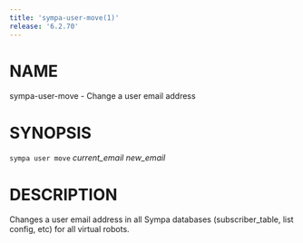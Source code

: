 ```yaml
---
title: 'sympa-user-move(1)'
release: '6.2.70'
---
```


# NAME

sympa-user-move - Change a user email address

# SYNOPSIS

`sympa user move` _current\_email_ _new\_email_

# DESCRIPTION

Changes a user email address in all Sympa  databases (subscriber\_table,
list config, etc) for all virtual robots.
